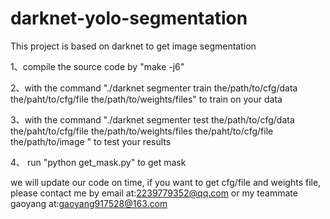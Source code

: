 ﻿# darknet-yolo-segmentation
This project is based on darknet to get image segmentation


1、compile the source code by "make -j6"



2、with the command "./darknet segmenter train the/path/to/cfg/data the/paht/to/cfg/file the/path/to/weights/files" to train on your data



3、with the command "./darknet segmenter test the/path/to/cfg/data the/paht/to/cfg/file the/path/to/weights/files the/paht/to/cfg/file the/path/to/image " to test your results



4、 run "python get_mask.py" to get mask

we will update our code on time, if you want to get cfg/file and weights file, please contact me by email at:2239779352@qq.com or my teammate gaoyang at:gaoyang917528@163.com
